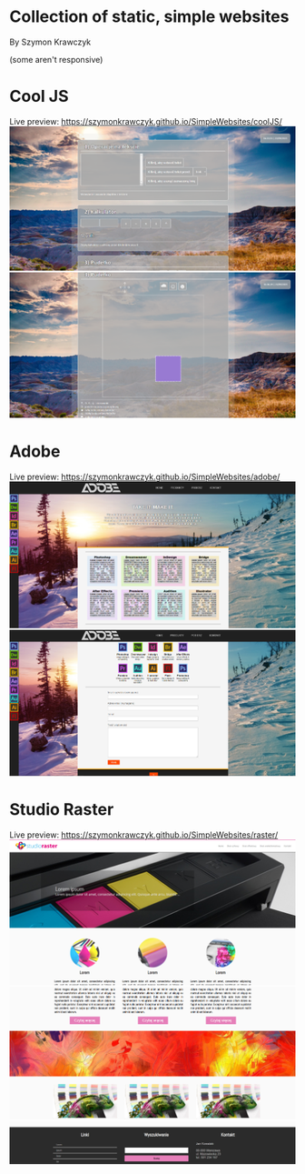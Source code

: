 # Collection of  static, simple websites

By Szymon Krawczyk

(some aren't responsive)

# Cool JS
Live preview: https://szymonkrawczyk.github.io/SimpleWebsites/coolJS/
![cool](readme-media/cool.PNG)
![cool2](readme-media/cool2.PNG)


# Adobe
Live preview: https://szymonkrawczyk.github.io/SimpleWebsites/adobe/
![adobe](readme-media/adobe.PNG)
![adobe2](readme-media/adobe2.PNG)

# Studio Raster
Live preview: https://szymonkrawczyk.github.io/SimpleWebsites/raster/
![raster](readme-media/raster.PNG)
![raster2](readme-media/raster2.PNG)
![raster3](readme-media/raster3.PNG)